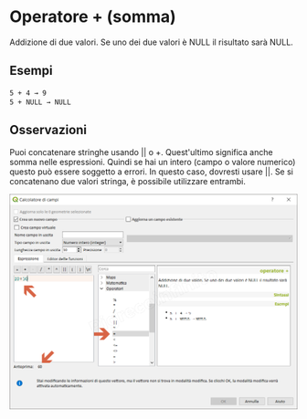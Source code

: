 # Operatore + (somma)

Addizione di due valori. Se uno dei due valori è NULL il risultato sarà NULL.

## Esempi
```
5 + 4 → 9
5 + NULL → NULL
```

## Osservazioni

Puoi concatenare stringhe usando || o +. Quest'ultimo significa anche somma nelle espressioni. Quindi se hai un intero (campo o valore numerico) questo può essere soggetto a errori. In questo caso, dovresti usare ||. Se si concatenano due valori stringa, è possibile utilizzare entrambi.

![](/img/operatori/somma1.png)